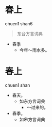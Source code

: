 # 春上
chuen1 shan6
> 东台方言词典
- 春季
  - 今年～雨水多。

# 春上
chuen1 shan
+ 春天。
  * 如东方言词典
    - ～过来的。
+ 春季。
  * 如皋方言词典
